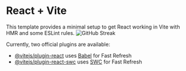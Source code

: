 # React + Vite

This template provides a minimal setup to get React working in Vite with HMR and some ESLint rules.
![GitHub Streak](https://github-readme-streak-stats.herokuapp.com/?user=Atik-Sahariyar)

Currently, two official plugins are available:

- [@vitejs/plugin-react](https://github.com/vitejs/vite-plugin-react/blob/main/packages/plugin-react/README.md) uses [Babel](https://babeljs.io/) for Fast Refresh
- [@vitejs/plugin-react-swc](https://github.com/vitejs/vite-plugin-react-swc) uses [SWC](https://swc.rs/) for Fast Refresh

